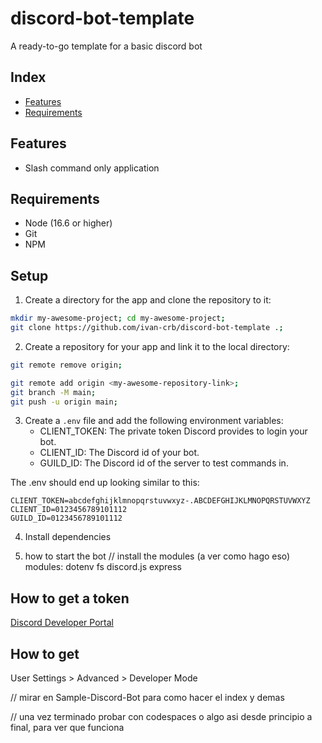 # discord-bot-template
A ready-to-go template for a basic discord bot

## Index
- [Features](#features)
- [Requirements](#requirements)


## Features
- Slash command only application

## Requirements
- Node (16.6 or higher)
- Git
- NPM

## Setup

1. Create a directory for the app and clone the repository to it:
```sh
mkdir my-awesome-project; cd my-awesome-project;
git clone https://github.com/ivan-crb/discord-bot-template .;
```

2. Create a repository for your app and link it to the local directory:
```sh
git remote remove origin;

git remote add origin <my-awesome-repository-link>;
git branch -M main;
git push -u origin main;

```

3. Create a `.env` file and add the following environment variables:
    - CLIENT_TOKEN: The private token Discord provides to login your bot.
    - CLIENT_ID: The Discord id of your bot.
    - GUILD_ID: The Discord id of the server to test commands in.

The .env should end up looking similar to this:
```.env
CLIENT_TOKEN=abcdefghijklmnopqrstuvwxyz-.ABCDEFGHIJKLMNOPQRSTUVWXYZ
CLIENT_ID=0123456789101112
GUILD_ID=0123456789101112
```



4. Install dependencies

5. how to start the bot
// install the modules (a ver como hago eso)
modules:
dotenv
fs
discord.js
express


## How to get a token

[Discord Developer Portal](https://discord.com/developers/applications)

## How to get

User Settings > Advanced > Developer Mode


// mirar en Sample-Discord-Bot para como hacer el index y demas


// una vez terminado probar con codespaces o algo asi desde principio a final, para ver que funciona

